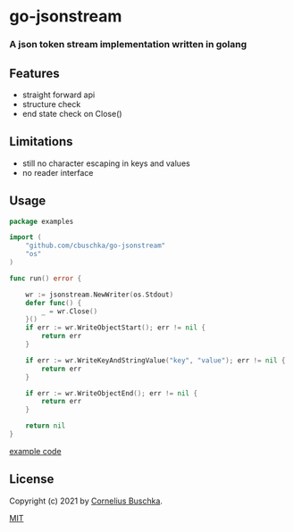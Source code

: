 # go-jsonstream

### A json token stream implementation written in golang

## Features

* straight forward api
* structure check
* end state check on Close()

## Limitations

* still no character escaping in keys and values
* no reader interface

## Usage

```go
package examples

import (
	"github.com/cbuschka/go-jsonstream"
	"os"
)

func run() error {

	wr := jsonstream.NewWriter(os.Stdout)
	defer func() {
		_ = wr.Close()
	}()
	if err := wr.WriteObjectStart(); err != nil {
		return err
	}

	if err := wr.WriteKeyAndStringValue("key", "value"); err != nil {
		return err
	}

	if err := wr.WriteObjectEnd(); err != nil {
		return err
	}

	return nil
}
```

[example code](./examples/object_example.go)

## License

Copyright (c) 2021 by [Cornelius Buschka](https://github.com/cbuschka).

[MIT](./license.txt)
